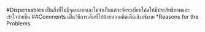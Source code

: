 #Dispensables
เป็นสิ่งที่ไม่มีจุดหมายและไม่จำเป็นแต่จะจัดระเบียบโค้ดให้มีประสิทธิภาพและเข้าใจง่ายขึ้น
##Comments
เป็นวิธีการเต็มที่ไปด้วยความคิดเห็นเชิงอธิบาย
*Reasons for the Problems

